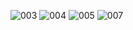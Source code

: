 ![003](https://github.com/user-attachments/assets/82f6b781-1541-4de7-ac91-b20f553f570c)
![004](https://github.com/user-attachments/assets/b1723a73-a1b7-48ff-a446-761e978ee11f)
![005](https://github.com/user-attachments/assets/160e7ace-59cc-4d6b-b015-223081fd1ea3)
![007](https://github.com/user-attachments/assets/7f3e8c0e-e909-4e9e-8980-1be26dee4480)
